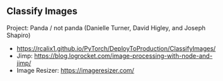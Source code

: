 ## Classify Images

Project: Panda / not panda (Danielle Turner, David Higley, and Joseph Shapiro)

* https://rcalix1.github.io/PyTorch/DeployToProduction/ClassifyImages/
* Jimp: https://blog.logrocket.com/image-processing-with-node-and-jimp/
* Image Resizer: https://imageresizer.com/
